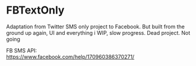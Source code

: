 # FBTextOnly
Adaptation from Twitter SMS only project to Facebook. But built from the ground up again, UI and everything
i
WIP, slow progress. Dead project. Not going 

FB SMS API:
<br/>
https://www.facebook.com/help/170960386370271/
